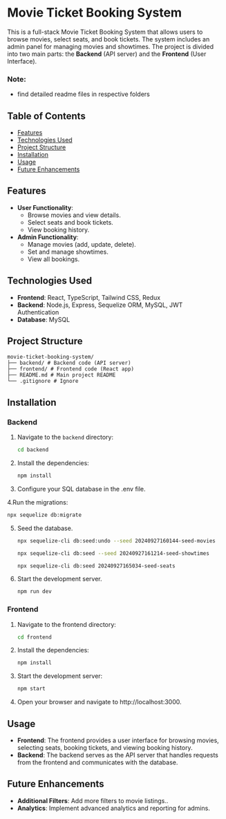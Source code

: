# Movie Ticket Booking System

This is a full-stack Movie Ticket Booking System that allows users to browse movies, select seats, and book tickets. The system includes an admin panel for managing movies and showtimes. The project is divided into two main parts: the **Backend** (API server) and the **Frontend** (User Interface).
### Note:
- find detailed readme files in respective folders

## Table of Contents
- [Features](#features)
- [Technologies Used](#technologies-used)
- [Project Structure](#project-structure)
- [Installation](#installation)
- [Usage](#usage)
- [Future Enhancements](#future-enhancements)

## Features
- **User Functionality**:
  - Browse movies and view details.
  - Select seats and book tickets.
  - View booking history.
- **Admin Functionality**:
  - Manage movies (add, update, delete).
  - Set and manage showtimes.
  - View all bookings.

## Technologies Used
- **Frontend**: React, TypeScript, Tailwind CSS, Redux
- **Backend**: Node.js, Express, Sequelize ORM, MySQL, JWT Authentication
- **Database**: MySQL

## Project Structure
```
movie-ticket-booking-system/
├── backend/ # Backend code (API server)
├── frontend/ # Frontend code (React app)
├── README.md # Main project README
└── .gitignore # Ignore
```

## Installation

### Backend
1. Navigate to the `backend` directory:
   ```bash
   cd backend
   ```
2. Install the dependencies:
   ```bash
   npm install
   ```
3. Configure your SQL database in the .env file.
  
4.Run the migrations:
  ```bash
  npx sequelize db:migrate
  ```
5. Seed the database.
   ```bash
   npx sequelize-cli db:seed:undo --seed 20240927160144-seed-movies
   ```
   ```bash
   npx sequelize-cli db:seed --seed 20240927161214-seed-showtimes
   ```
   ```bash
   npx sequelize-cli db:seed 20240927165034-seed-seats
   ```
   
6. Start the development server.
   ```bash
   npm run dev
   ```

### Frontend
1. Navigate to the frontend directory:
   ```bash
   cd frontend
   ```
2. Install the dependencies:
   ```bash
   npm install
   ```
3. Start the development server:
   ```bash
   npm start
   ```
4. Open your browser and navigate to http://localhost:3000.

## Usage
- **Frontend**: The frontend provides a user interface for browsing movies, selecting seats, booking tickets, and viewing booking history.
- **Backend**: The backend serves as the API server that handles requests from the frontend and communicates with the database.

## Future Enhancements
- **Additional Filters**: Add more filters to movie listings..
- **Analytics**: Implement advanced analytics and reporting for admins.

